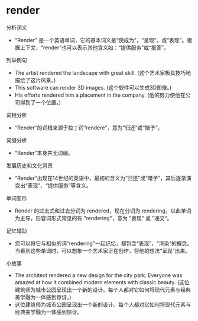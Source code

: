 # render

分析词义

  

*   "Render" 是一个英语单词，它的基本词义是“使成为”，“呈现”，或“表现”。根据上下文，“render”也可以表示其他含义如：“提供服务”或“报答”。

  

列举例句

  

*   The artist rendered the landscape with great skill. (这个艺术家极具技巧地描绘了这片风景。)
*   This software can render 3D images. (这个软件可以生成3D图像。)
*   His efforts rendered him a placement in the company. (他的努力使他在公司得到了一个位置。)

  

词根分析

  

*   “Render”的词根来源于拉丁词“rendere”，意为“归还”或“赠予”。

  

词缀分析

  

*   “Render”本身并无词缀。

  

发展历史和文化背景

  

*   “Render”出现在14世纪的英语中，最初的含义为“归还”或“赠予”，其后逐渐演变出“表现”、“提供服务”等含义。

  

单词变形

  

*   Render 的过去式和过去分词为 rendered，现在分词为 rendering。以此单词为主导，形容词形式常见的有 "rendering"，意为 ”表现“ 或 ”递交“。

  

记忆辅助

  

*   您可以将它与相似的词"rendering"一起记忆，都包含“表现”，“渲染”的概念。当看到这些单词时，可以想象一个艺术家正在创作，将他的想法“呈现”出来。

  

小故事

  

*   The architect rendered a new design for the city park. Everyone was amazed at how it combined modern elements with classic beauty. (这位建筑师为城市公园呈现出一个新的设计。每个人都对它如何将现代元素与经典美学融为一体感到惊讶。)
*   这位建筑师为城市公园呈现出一个新的设计。每个人都对它如何将现代元素与经典美学融为一体感到惊讶。
